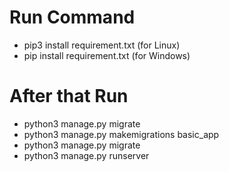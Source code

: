 <h1>Run Command</h1>
<ul>
<li>pip3 install requirement.txt (for Linux)</li>
<li>pip install requirement.txt (for Windows)</li>
</ul>
<h1>After that Run</h1>
<ul>
<li>python3 manage.py migrate</li>
<li>python3 manage.py makemigrations basic_app</li>
<li>python3 manage.py migrate</li>
<li>python3 manage.py runserver</li>
</ul>
